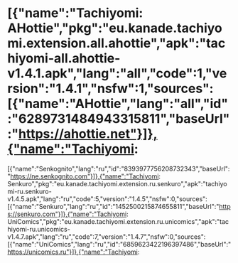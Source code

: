 # [{"name":"Tachiyomi: AHottie","pkg":"eu.kanade.tachiyomi.extension.all.ahottie","apk":"tachiyomi-all.ahottie-v1.4.1.apk","lang":"all","code":1,"version":"1.4.1","nsfw":1,"sources":[{"name":"AHottie","lang":"all","id":"6289731484943315811","baseUrl":"https://ahottie.net"}]},{"name":"Tachiyomi: 
[{"name":"Senkognito","lang":"ru","id":"8393977756208732343","baseUrl":"https://ne.senkognito.com"}]},{"name":"Tachiyomi: Senkuro","pkg":"eu.kanade.tachiyomi.extension.ru.senkuro","apk":"tachiyomi-ru.senkuro-v1.4.5.apk","lang":"ru","code":5,"version":"1.4.5","nsfw":0,"sources":[{"name":"Senkuro","lang":"ru","id":"1452500215874655811","baseUrl":"https://senkuro.com"}]},{"name":"Tachiyomi: UniComics","pkg":"eu.kanade.tachiyomi.extension.ru.unicomics","apk":"tachiyomi-ru.unicomics-v1.4.7.apk","lang":"ru","code":7,"version":"1.4.7","nsfw":0,"sources":[{"name":"UniComics","lang":"ru","id":"6859623422196397486","baseUrl":"https://unicomics.ru"}]},{"name":"Tachiyomi: 
